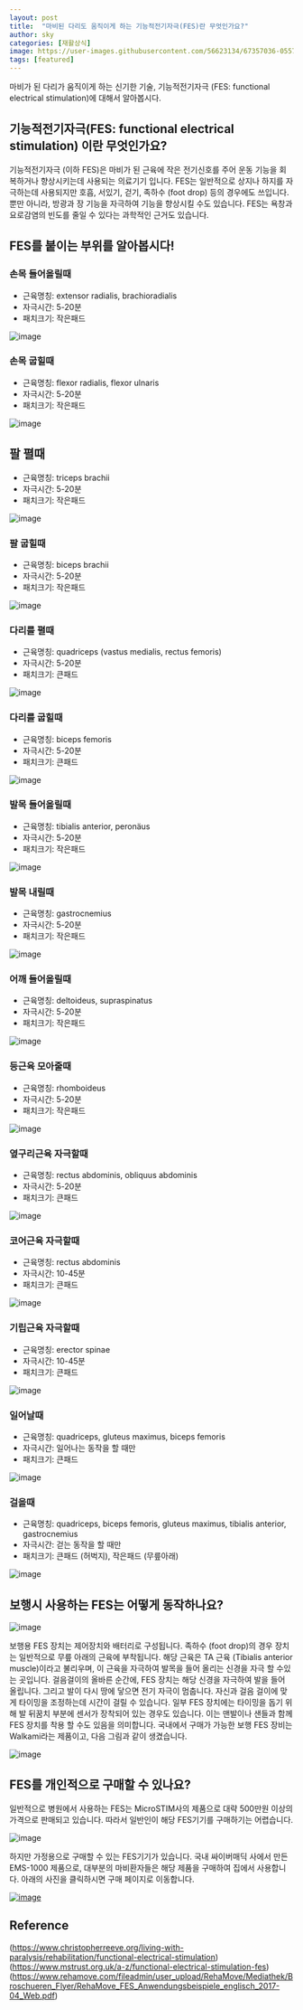 ```yaml
---
layout: post
title:  "마비된 다리도 움직이게 하는 기능적전기자극(FES)란 무엇인가요?"
author: sky
categories: [재활상식]
image: https://user-images.githubusercontent.com/56623134/67357036-05578780-f597-11e9-9387-b23fd7a5c890.png
tags: [featured]
---
```


마비가 된 다리가 움직이게 하는 신기한 기술, 기능적전기자극 (FES: functional electrical stimulation)에 대해서 알아봅시다.

## 기능적전기자극(FES: functional electrical stimulation) 이란 무엇인가요?

기능적전기자극 (이하 FES)은 마비가 된 근육에 작은 전기신호를 주어 운동 기능을 회복하거나 향상시키는데 사용되는 의료기기 입니다.
FES는 일반적으로 상지나 하지를 자극하는데 사용되지만 호흡, 서있기, 걷기, 족하수 (foot drop) 등의 경우에도 쓰입니다.
뿐만 아니라, 방광과 장 기능을 자극하여 기능을 향상시킬 수도 있습니다.
FES는 욕창과 요로감염의 빈도를 줄일 수 있다는 과학적인 근거도 있습니다.

## FES를 붙이는 부위를 알아봅시다!

### 손목 들어올릴때

 - 근육명칭: extensor radialis, brachioradialis 
 - 자극시간: 5-20분
 - 패치크기: 작은패드

![image](https://user-images.githubusercontent.com/56623134/67483470-e2b19580-f6a0-11e9-8642-e08da36bd00e.png)

### 손목 굽힐때

 - 근육명칭: flexor radialis, flexor ulnaris
 - 자극시간: 5-20분
 - 패치크기: 작은패드
 
![image](https://user-images.githubusercontent.com/56623134/67482332-8d748480-f69e-11e9-8e00-8642ccfb65dd.png)

## 팔 펼때

 - 근육명칭: triceps brachii
 - 자극시간: 5-20분
 - 패치크기: 작은패드

![image](https://user-images.githubusercontent.com/56623134/67482461-bd238c80-f69e-11e9-8498-3e95c67269c5.png)

### 팔 굽힐때

 - 근육명칭: biceps brachii
 - 자극시간: 5-20분
 - 패치크기: 작은패드

![image](https://user-images.githubusercontent.com/56623134/67482543-daf0f180-f69e-11e9-8bb9-9c8be326ea73.png)

### 다리를 펼때

 - 근육명칭: quadriceps (vastus medialis, rectus femoris)
 - 자극시간: 5-20분
 - 패치크기: 큰패드

![image](https://user-images.githubusercontent.com/56623134/67482573-eba16780-f69e-11e9-864c-164827160304.png)

### 다리를 굽힐때

 - 근육명칭: biceps femoris
 - 자극시간: 5-20분
 - 패치크기: 큰패드

![image](https://user-images.githubusercontent.com/56623134/67482610-fb20b080-f69e-11e9-8ce8-ccd1bba7414d.png)

### 발목 들어올릴때

 - 근육명칭: tibialis anterior, peronäus
 - 자극시간: 5-20분
 - 패치크기: 작은패드

![image](https://user-images.githubusercontent.com/56623134/67482670-14296180-f69f-11e9-86b2-155c2c3e000e.png)

### 발목 내릴때

 - 근육명칭: gastrocnemius
 - 자극시간: 5-20분
 - 패치크기: 작은패드

![image](https://user-images.githubusercontent.com/56623134/67482694-23101400-f69f-11e9-8e8f-02c1dd8a9f81.png)

### 어깨 들어올릴때

 - 근육명칭: deltoideus, supraspinatus
 - 자극시간: 5-20분
 - 패치크기: 작은패드

![image](https://user-images.githubusercontent.com/56623134/67482735-34f1b700-f69f-11e9-872c-a3df6e1bdd85.png)

### 등근육 모아줄때

 - 근육명칭: rhomboideus
 - 자극시간: 5-20분
 - 패치크기: 작은패드

![image](https://user-images.githubusercontent.com/56623134/67482759-42a73c80-f69f-11e9-8412-0610d5dff792.png)

### 옆구리근육 자극할때

 - 근육명칭: rectus abdominis, obliquus abdominis
 - 자극시간: 5-20분
 - 패치크기: 큰패드

![image](https://user-images.githubusercontent.com/56623134/67482792-5357b280-f69f-11e9-9415-eafa65ffbf59.png)

### 코어근육 자극할때

 - 근육명칭: rectus abdominis
 - 자극시간: 10-45분
 - 패치크기: 큰패드

![image](https://user-images.githubusercontent.com/56623134/67482845-6d919080-f69f-11e9-931a-91361241b970.png)

### 기립근육 자극할때

 - 근육명칭: erector spinae
 - 자극시간: 10-45분
 - 패치크기: 큰패드

![image](https://user-images.githubusercontent.com/56623134/67482942-a893c400-f69f-11e9-948d-6ef4d8463e96.png)

### 일어날때

 - 근육명칭: quadriceps, gluteus maximus, biceps femoris
 - 자극시간: 일어나는 동작을 할 때만
 - 패치크기: 큰패드

![image](https://user-images.githubusercontent.com/56623134/67482962-b9443a00-f69f-11e9-9e99-5cdabe56caf0.png)

### 걸을때

 - 근육명칭: quadriceps, biceps femoris, gluteus maximus, tibialis anterior, gastrocnemius
 - 자극시간: 걷는 동작을 할 때만
 - 패치크기: 큰패드 (허벅지), 작은패드 (무릎아래)

![image](https://user-images.githubusercontent.com/56623134/67482982-c82aec80-f69f-11e9-904c-e61aca1ba87d.png)


## 보행시 사용하는 FES는 어떻게 동작하나요?

![image](https://user-images.githubusercontent.com/56623134/67402074-ff8b9180-f5ea-11e9-84b9-75b14a4cd2d7.png)

보행용 FES 장치는 제어장치와 배터리로 구성됩니다. 족하수 (foot drop)의 경우 장치는 일반적으로 무릎 아래의 근육에 부착됩니다.
해당 근육은 TA 근육 (Tibialis anterior muscle)이라고 불리우며, 이 근육을 자극하여 발목을 들어 올리는 신경을 자극 할 수있는 곳입니다.
걸음걸이의 올바른 순간에, FES 장치는 해당 신경을 자극하여 발을 들어 올립니다. 그리고 발이 다시 땅에 닿으면 전기 자극이 멈춥니다.
자신과 걸음 걸이에 맞게 타이밍을 조정하는데 시간이 걸릴 수 있습니다.
일부 FES 장치에는 타이밍을 돕기 위해 발 뒤꿈치 부분에 센서가 장착되어 있는 경우도 있습니다.
이는 맨발이나 샌들과 함께 FES 장치를 착용 할 수도 있음을 의미합니다.
국내에서 구매가 가능한 보행 FES 장비는 Walkami라는 제품이고, 다음 그림과 같이 생겼습니다.

![image](https://user-images.githubusercontent.com/56623134/67400124-2a281b00-f5e8-11e9-92b1-b3a42b78bd61.png)


## FES를 개인적으로 구매할 수 있나요?

일반적으로 병원에서 사용하는 FES는 MicroSTIM사의 제품으로 대략 500만원 이상의 가격으로 판매되고 있습니다.
따라서 일반인이 해당 FES기기를 구매하기는 어렵습니다.

![image](https://user-images.githubusercontent.com/56623134/67357172-68491e80-f597-11e9-9dee-b410af90a45c.png)

하지만 가정용으로 구매할 수 있는 FES기기가 있습니다. 국내 싸이버매딕 사에서 만든 EMS-1000 제품으로, 대부분의 마비환자들은 해당 제품을 구매하여 집에서 사용합니다. 아래의 사진을 클릭하시면 구매 페이지로 이동합니다.

[![image](https://user-images.githubusercontent.com/56623134/67399102-ae799e80-f5e6-11e9-97f5-66e8a90bad86.png)](https://coupa.ng/bjvmzc)

## Reference
(https://www.christopherreeve.org/living-with-paralysis/rehabilitation/functional-electrical-stimulation)
(https://www.mstrust.org.uk/a-z/functional-electrical-stimulation-fes)
(https://www.rehamove.com/fileadmin/user_upload/RehaMove/Mediathek/Broschueren_Flyer/RehaMove_FES_Anwendungsbeispiele_englisch_2017-04_Web.pdf)
